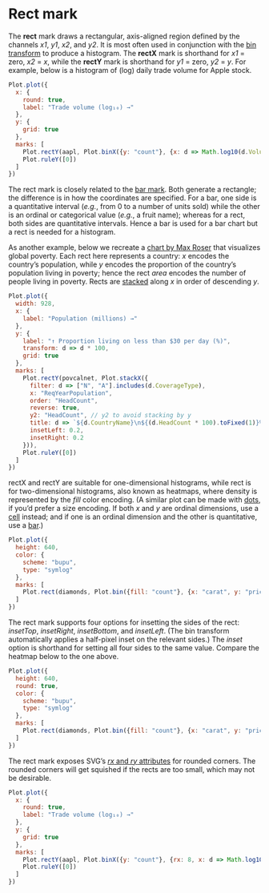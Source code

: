 # Rect mark

The **rect** mark draws a rectangular, axis-aligned region defined by the channels *x1*, *y1*, *x2*, and *y2*. It is most often used in conjunction with the [bin transform](../transforms/bin.md) to produce a histogram. The **rectX** mark is shorthand for *x1* = zero, *x2* = *x*, while the **rectY** mark is shorthand for *y1* = zero, *y2* = *y*. For example, below is a histogram of (log) daily trade volume for Apple stock.

```js
Plot.plot({
  x: {
    round: true,
    label: "Trade volume (log₁₀) →"
  },
  y: {
    grid: true
  },
  marks: [
    Plot.rectY(aapl, Plot.binX({y: "count"}, {x: d => Math.log10(d.Volume)})),
    Plot.ruleY([0])
  ]
})
```

The rect mark is closely related to the [bar mark](./bar.md). Both generate a rectangle; the difference is in how the coordinates are specified. For a bar, one side is a quantitative interval (*e.g.*, from 0 to a number of units sold) while the other is an ordinal or categorical value (*e.g.*, a fruit name); whereas for a rect, both sides are quantitative intervals. Hence a bar is used for a bar chart but a rect is needed for a histogram.

As another example, below we recreate a [chart by Max Roser](https://ourworldindata.org/poverty-minimum-growth-needed) that visualizes global poverty. Each rect here represents a country: *x* encodes the country’s population, while *y* encodes the proportion of the country’s population living in poverty; hence the rect *area* encodes the number of people living in poverty. Rects are [stacked](../transforms/stack.md) along *x* in order of descending *y*.

```js
Plot.plot({
  width: 928,
  x: {
    label: "Population (millions) →"
  },
  y: {
    label: "↑ Proportion living on less than $30 per day (%)",
    transform: d => d * 100,
    grid: true
  },
  marks: [
    Plot.rectY(povcalnet, Plot.stackX({
      filter: d => ["N", "A"].includes(d.CoverageType),
      x: "ReqYearPopulation",
      order: "HeadCount",
      reverse: true,
      y2: "HeadCount", // y2 to avoid stacking by y
      title: d => `${d.CountryName}\n${(d.HeadCount * 100).toFixed(1)}%`,
      insetLeft: 0.2,
      insetRight: 0.2
    })),
    Plot.ruleY([0])
  ]
})
```

rectX and rectY are suitable for one-dimensional histograms, while rect is for two-dimensional histograms, also known as heatmaps, where density is represented by the *fill* color encoding. (A similar plot can be made with [dots](./dot.md), if you’d prefer a size encoding. If both *x* and *y* are ordinal dimensions, use a [cell](./cell.md) instead; and if one is an ordinal dimension and the other is quantitative, use a [bar](./bar.md).)

```js
Plot.plot({
  height: 640,
  color: {
    scheme: "bupu",
    type: "symlog"
  },
  marks: [
    Plot.rect(diamonds, Plot.bin({fill: "count"}, {x: "carat", y: "price", thresholds: 100}))
  ]
})
```

The rect mark supports four options for insetting the sides of the rect: *insetTop*, *insetRight*, *insetBottom*, and *insetLeft*. (The bin transform automatically applies a half-pixel inset on the relevant sides.) The *inset* option is shorthand for setting all four sides to the same value. Compare the heatmap below to the one above.

```js
Plot.plot({
  height: 640,
  round: true,
  color: {
    scheme: "bupu",
    type: "symlog"
  },
  marks: [
    Plot.rect(diamonds, Plot.bin({fill: "count"}, {x: "carat", y: "price", thresholds: 100, inset: 0}))
  ]
})
```

The rect mark exposes SVG’s [*rx* and *ry* attributes](https://developer.mozilla.org/en-US/docs/Web/SVG/Attribute/rx) for rounded corners. The rounded corners will get squished if the rects are too small, which may not be desirable.

```js
Plot.plot({
  x: {
    round: true,
    label: "Trade volume (log₁₀) →"
  },
  y: {
    grid: true
  },
  marks: [
    Plot.rectY(aapl, Plot.binX({y: "count"}, {rx: 8, x: d => Math.log10(d.Volume)})),
    Plot.ruleY([0])
  ]
})
```
